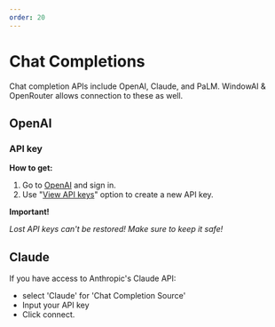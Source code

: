 ```yaml
---
order: 20
---
```

# Chat Completions

Chat completion APIs include OpenAI, Claude, and PaLM.
WindowAI & OpenRouter allows connection to these as well.

## OpenAI

### API key

**How to get:**

1. Go to [OpenAI](https://platform.openai.com/) and sign in.
2. Use "[View API keys](https://platform.openai.com/account/api-keys)" option to create a new API key.

**Important!**

*Lost API keys can't be restored! Make sure to keep it safe!*

## Claude

If you have access to Anthropic's Claude API:

- select 'Claude' for 'Chat Completion Source'
- Input your API key
- Click connect.
